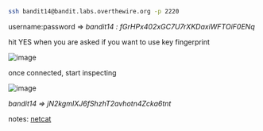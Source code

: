 ```bash
ssh bandit14@bandit.labs.overthewire.org -p 2220
```
username:password => _bandit14 : fGrHPx402xGC7U7rXKDaxiWFTOiF0ENq_

hit YES when you are asked if you want to use key fingerprint

![image](https://user-images.githubusercontent.com/72671239/218589367-233d6763-3113-4b88-a8bf-29e8c5c9c68f.png)

once connected, start inspecting

![image](https://user-images.githubusercontent.com/72671239/218589150-a8bd45c9-584f-4d8f-b37e-84e01d874cec.png)

_bandit14 => jN2kgmIXJ6fShzhT2avhotn4Zcka6tnt_

notes: [netcat](https://github.com/olaayman999/overthewire/blob/main/bandit/notes/nc.md)
